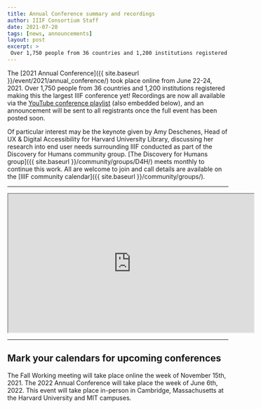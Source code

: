```yaml
---
title: Annual Conference summary and recordings
author: IIIF Consortium Staff
date: 2021-07-20
tags: [news, announcements]
layout: post
excerpt: >
 Over 1,750 people from 36 countries and 1,200 institutions registered making this the largest IIIF conference yet! 
---
```


The [2021 Annual Conference]({{ site.baseurl }}/event/2021/annual_conference/) took place online from June 22-24, 2021. Over 1,750 people from 36 countries and 1,200 institutions registered making this the largest IIIF conference yet! Recordings are now all available via the [YouTube conference playlist](https://www.youtube.com/playlist?list=PLYPP1-8uH9c6y-KUzicLQr_LkX8uaWa5h) (also embedded below), and an announcement will be sent to all registrants once the full event has been posted soon.

Of particular interest may be the keynote given by Amy Deschenes, Head of UX & Digital Accessibility for Harvard University Library, discussing her research into end user needs surrounding IIIF conducted as part of the Discovery for Humans community group. [The Discovery for Humans group]({{ site.baseurl }}/community/groups/D4H/) meets monthly to continue this work. All are welcome to join and call details are available on the [IIIF community calendar]({{ site.baseurl }}/community/groups/).

---

<iframe width="560" height="315" src="https://www.youtube-nocookie.com/embed/videoseries?list=PLYPP1-8uH9c6y-KUzicLQr_LkX8uaWa5h" title="YouTube video player" allow="accelerometer; autoplay; clipboard-write; encrypted-media; gyroscope; picture-in-picture" allowfullscreen></iframe>

--- 

## Mark your calendars for upcoming conferences

The Fall Working meeting will take place online the week of November 15th, 2021. The 2022 Annual Conference will take place the week of June 6th, 2022. This event will take place in-person in Cambridge, Massachusetts at the Harvard University and MIT campuses.
